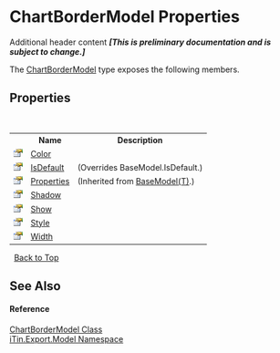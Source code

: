 # ChartBorderModel Properties
Additional header content _**\[This is preliminary documentation and is subject to change.\]**_

The <a href="7fbcffe4-1777-14c9-77c4-ca1def41b61d">ChartBorderModel</a> type exposes the following members.


## Properties
&nbsp;<table><tr><th></th><th>Name</th><th>Description</th></tr><tr><td>![Public property](media/pubproperty.gif "Public property")</td><td><a href="8ae926bf-d9c5-c5c0-fce9-7cc01aadeaf2">Color</a></td><td /></tr><tr><td>![Public property](media/pubproperty.gif "Public property")</td><td><a href="c15ca364-cc1b-0867-db7a-f2da7bc60010">IsDefault</a></td><td> (Overrides BaseModel.IsDefault.)</td></tr><tr><td>![Public property](media/pubproperty.gif "Public property")</td><td><a href="7e88785e-5670-4515-defa-d3f60ae16111">Properties</a></td><td> (Inherited from <a href="6632f561-4175-f1f2-939c-ac8b10159529">BaseModel(T)</a>.)</td></tr><tr><td>![Public property](media/pubproperty.gif "Public property")</td><td><a href="b7e5864b-e3ec-0d78-71f7-adc178e8656d">Shadow</a></td><td /></tr><tr><td>![Public property](media/pubproperty.gif "Public property")</td><td><a href="b0546d7f-63e9-c2e0-969a-07534c95ec24">Show</a></td><td /></tr><tr><td>![Public property](media/pubproperty.gif "Public property")</td><td><a href="3f7bc6ba-eba1-ac5b-96de-c81ae10b7ccc">Style</a></td><td /></tr><tr><td>![Public property](media/pubproperty.gif "Public property")</td><td><a href="b0f765bf-5c02-64ce-2fbd-9318eeff9764">Width</a></td><td /></tr></table>&nbsp;
<a href="#chartbordermodel-properties">Back to Top</a>

## See Also


#### Reference
<a href="7fbcffe4-1777-14c9-77c4-ca1def41b61d">ChartBorderModel Class</a><br /><a href="ef57ffcc-e95e-b212-5a46-9aa6f5a3511f">iTin.Export.Model Namespace</a><br />